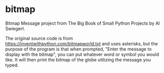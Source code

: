 # bitmap

Bitmap Message project from The Big Book of Small Python Projects by Al Swiegert. 

The original source code is from https://inventwithpython.com/bitmapworld.txt and uses asterisks, but the purpose of the program is that
when prompted, "Enter the message to display with the bitmap", you can put whatever word or symbol you would like. It will then
print the bitmap of the globe utilizing the message you typed. 
